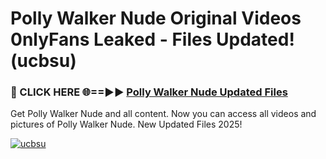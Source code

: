 # Polly Walker Nude Original Videos 0nlyFans Leaked - Files Updated! (ucbsu)

<h3>🔴 CLICK HERE 🌐==►► <a href="https://tinyurl.com/yrmya6cz" rel="nofollow">Polly Walker Nude Updated Files</a></h3>

Get Polly Walker Nude and all content. Now you can access all videos and pictures of Polly Walker Nude. New Updated Files 2025!

[![ucbsu](https://i.imgur.com/FMdXYCs.gif)](https://tinyurl.com/yrmya6cz)
